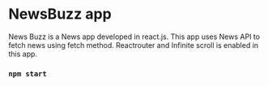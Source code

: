 # NewsBuzz app
News Buzz is a News app developed in react.js. This app uses News API to fetch news using fetch method. Reactrouter and Infinite scroll is enabled in this app.
### `npm start`
